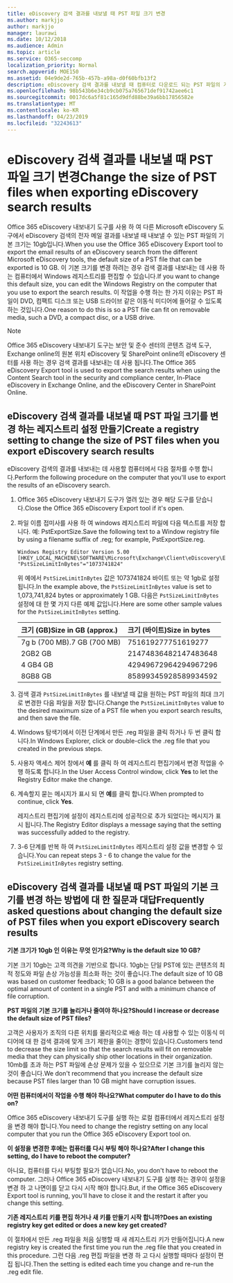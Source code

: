 ```yaml
---
title: eDiscovery 검색 결과를 내보낼 때 PST 파일 크기 변경
ms.author: markjjo
author: markjjo
manager: laurawi
ms.date: 10/12/2018
ms.audience: Admin
ms.topic: article
ms.service: O365-seccomp
localization_priority: Normal
search.appverid: MOE150
ms.assetid: 04e9de2d-765b-457b-a98a-d0f60bfb13f2
description: eDiscovery 검색 결과를 내보낼 때 컴퓨터로 다운로드 되는 PST 파일의 기본 크기를 변경할 수 있습니다.
ms.openlocfilehash: 98b543b6e34cb9cb075a765671def91742aee6c1
ms.sourcegitcommit: 0017dc6a5f81c165d9dfd88be39a6bb17856582e
ms.translationtype: MT
ms.contentlocale: ko-KR
ms.lasthandoff: 04/23/2019
ms.locfileid: "32243613"
---
```

# <a name="change-the-size-of-pst-files-when-exporting-ediscovery-search-results"></a><span data-ttu-id="d553e-103">eDiscovery 검색 결과를 내보낼 때 PST 파일 크기 변경</span><span class="sxs-lookup"><span data-stu-id="d553e-103">Change the size of PST files when exporting eDiscovery search results</span></span>

<span data-ttu-id="d553e-104">Office 365 eDiscovery 내보내기 도구를 사용 하 여 다른 Microsoft eDiscovery 도구에서 eDiscovery 검색의 전자 메일 결과를 내보낼 때 내보낼 수 있는 PST 파일의 기본 크기는 10gb입니다.</span><span class="sxs-lookup"><span data-stu-id="d553e-104">When you use the Office 365 eDiscovery Export tool to export the email results of an eDiscovery search from the different Microsoft eDiscovery tools, the default size of a PST file that can be exported is 10 GB.</span></span> <span data-ttu-id="d553e-105">이 기본 크기를 변경 하려는 경우 검색 결과를 내보내는 데 사용 하는 컴퓨터에서 Windows 레지스트리를 편집할 수 있습니다.</span><span class="sxs-lookup"><span data-stu-id="d553e-105">If you want to change this default size, you can edit the Windows Registry on the computer that you use to export the search results.</span></span> <span data-ttu-id="d553e-106">이 작업을 수행 하는 한 가지 이유는 PST 파일이 DVD, 컴팩트 디스크 또는 USB 드라이브 같은 이동식 미디어에 들어갈 수 있도록 하는 것입니다.</span><span class="sxs-lookup"><span data-stu-id="d553e-106">One reason to do this is so a PST file can fit on removable media, such a DVD, a compact disc, or a USB drive.</span></span> 
  
> [!NOTE]
>  <span data-ttu-id="d553e-107">Office 365 eDiscovery 내보내기 도구는 보안 및 준수 센터의 콘텐츠 검색 도구, Exchange online의 원본 위치 eDiscovery 및 SharePoint online의 eDiscovery 센터를 사용 하는 경우 검색 결과를 내보내는 데 사용 됩니다.</span><span class="sxs-lookup"><span data-stu-id="d553e-107">The Office 365 eDiscovery Export tool is used to export the search results when using the Content Search tool in the security and compliance center, In-Place eDiscovery in Exchange Online, and the eDiscovery Center in SharePoint Online.</span></span>
  
## <a name="create-a-registry-setting-to-change-the-size-of-pst-files-when-you-export-ediscovery-search-results"></a><span data-ttu-id="d553e-108">eDiscovery 검색 결과를 내보낼 때 PST 파일 크기를 변경 하는 레지스트리 설정 만들기</span><span class="sxs-lookup"><span data-stu-id="d553e-108">Create a registry setting to change the size of PST files when you export eDiscovery search results</span></span>

<span data-ttu-id="d553e-109">eDiscovery 검색의 결과를 내보내는 데 사용할 컴퓨터에서 다음 절차를 수행 합니다.</span><span class="sxs-lookup"><span data-stu-id="d553e-109">Perform the following procedure on the computer that you'll use to export the results of an eDiscovery search.</span></span>
  
1. <span data-ttu-id="d553e-110">Office 365 eDiscovery 내보내기 도구가 열려 있는 경우 해당 도구를 닫습니다.</span><span class="sxs-lookup"><span data-stu-id="d553e-110">Close the Office 365 eDiscovery Export tool if it's open.</span></span> 
    
2. <span data-ttu-id="d553e-111">파일 이름 접미사를 사용 하 여 windows 레지스트리 파일에 다음 텍스트를 저장 합니다. 예: PstExportSize.</span><span class="sxs-lookup"><span data-stu-id="d553e-111">Save the following text to a Window registry file by using a filename suffix of .reg; for example, PstExportSize.reg.</span></span> 
    
    ```
    Windows Registry Editor Version 5.00
    [HKEY_LOCAL_MACHINE\SOFTWARE\Microsoft\Exchange\Client\eDiscovery\ExportTool]
    "PstSizeLimitInBytes"="1073741824"
    ```

    <span data-ttu-id="d553e-112">위 예에서 `PstSizeLimitInBytes` 값은 1073741824 바이트 또는 약 1gb로 설정 됩니다.</span><span class="sxs-lookup"><span data-stu-id="d553e-112">In the example above, the  `PstSizeLimitInBytes` value is set to 1,073,741,824 bytes or approximately 1 GB.</span></span> <span data-ttu-id="d553e-113">다음은 `PstSizeLimitInBytes` 설정에 대 한 몇 가지 다른 예제 값입니다.</span><span class="sxs-lookup"><span data-stu-id="d553e-113">Here are some other sample values for the  `PstSizeLimitInBytes` setting.</span></span> 
    
    |<span data-ttu-id="d553e-114">**크기 (GB)**</span><span class="sxs-lookup"><span data-stu-id="d553e-114">**Size in GB (approx.)**</span></span>|<span data-ttu-id="d553e-115">**크기 (바이트)**</span><span class="sxs-lookup"><span data-stu-id="d553e-115">**Size in bytes**</span></span>|
    |:-----|:-----|
    |<span data-ttu-id="d553e-116">7g b (700 MB)</span><span class="sxs-lookup"><span data-stu-id="d553e-116">.7 GB (700 MB)</span></span>  <br/> |<span data-ttu-id="d553e-117">751619277</span><span class="sxs-lookup"><span data-stu-id="d553e-117">751619277</span></span>  <br/> |
    |<span data-ttu-id="d553e-118">2GB</span><span class="sxs-lookup"><span data-stu-id="d553e-118">2 GB</span></span>  <br/> |<span data-ttu-id="d553e-119">2147483648</span><span class="sxs-lookup"><span data-stu-id="d553e-119">2147483648</span></span>  <br/> |
    |<span data-ttu-id="d553e-120">4 GB</span><span class="sxs-lookup"><span data-stu-id="d553e-120">4 GB</span></span>  <br/> |<span data-ttu-id="d553e-121">4294967296</span><span class="sxs-lookup"><span data-stu-id="d553e-121">4294967296</span></span>  <br/> |
    |<span data-ttu-id="d553e-122">8GB</span><span class="sxs-lookup"><span data-stu-id="d553e-122">8 GB</span></span>  <br/> |<span data-ttu-id="d553e-123">8589934592</span><span class="sxs-lookup"><span data-stu-id="d553e-123">8589934592</span></span>  <br/> |
   
3. <span data-ttu-id="d553e-124">검색 결과 `PstSizeLimitInBytes` 를 내보낼 때 값을 원하는 PST 파일의 최대 크기로 변경한 다음 파일을 저장 합니다.</span><span class="sxs-lookup"><span data-stu-id="d553e-124">Change the `PstSizeLimitInBytes` value to the desired maximum size of a PST file when you export search results, and then save the file.</span></span> 
    
4. <span data-ttu-id="d553e-125">Windows 탐색기에서 이전 단계에서 만든 .reg 파일을 클릭 하거나 두 번 클릭 합니다.</span><span class="sxs-lookup"><span data-stu-id="d553e-125">In Windows Explorer, click or double-click the .reg file that you created in the previous steps.</span></span>
    
5. <span data-ttu-id="d553e-126">사용자 액세스 제어 창에서 **예** 를 클릭 하 여 레지스트리 편집기에서 변경 작업을 수행 하도록 합니다.</span><span class="sxs-lookup"><span data-stu-id="d553e-126">In the User Access Control window, click **Yes** to let the Registry Editor make the change.</span></span> 
    
6. <span data-ttu-id="d553e-127">계속할지 묻는 메시지가 표시 되 면 **예**를 클릭 합니다.</span><span class="sxs-lookup"><span data-stu-id="d553e-127">When prompted to continue, click **Yes**.</span></span>
    
    <span data-ttu-id="d553e-128">레지스트리 편집기에 설정이 레지스트리에 성공적으로 추가 되었다는 메시지가 표시 됩니다.</span><span class="sxs-lookup"><span data-stu-id="d553e-128">The Registry Editor displays a message saying that the setting was successfully added to the registry.</span></span>
    
7. <span data-ttu-id="d553e-129">3-6 단계를 반복 하 여 `PstSizeLimitInBytes` 레지스트리 설정 값을 변경할 수 있습니다.</span><span class="sxs-lookup"><span data-stu-id="d553e-129">You can repeat steps 3 - 6 to change the value for the  `PstSizeLimitInBytes` registry setting.</span></span> 
  
## <a name="frequently-asked-questions-about-changing-the-default-size-of-pst-files-when-you-export-ediscovery-search-results"></a><span data-ttu-id="d553e-130">eDiscovery 검색 결과를 내보낼 때 PST 파일의 기본 크기를 변경 하는 방법에 대 한 질문과 대답</span><span class="sxs-lookup"><span data-stu-id="d553e-130">Frequently asked questions about changing the default size of PST files when you export eDiscovery search results</span></span>

 <span data-ttu-id="d553e-131">**기본 크기가 10gb 인 이유는 무엇 인가요?**</span><span class="sxs-lookup"><span data-stu-id="d553e-131">**Why is the default size 10 GB?**</span></span>
  
<span data-ttu-id="d553e-132">기본 크기 10gb는 고객 의견을 기반으로 합니다. 10gb는 단일 PST에 있는 콘텐츠의 최적 정도와 파일 손상 가능성을 최소화 하는 것이 좋습니다.</span><span class="sxs-lookup"><span data-stu-id="d553e-132">The default size of 10 GB was based on customer feedback; 10 GB is a good balance between the optimal amount of content in a single PST and with a minimum chance of file corruption.</span></span>
  
 <span data-ttu-id="d553e-133">**PST 파일의 기본 크기를 늘리거나 줄여야 하나요?**</span><span class="sxs-lookup"><span data-stu-id="d553e-133">**Should I increase or decrease the default size of PST files?**</span></span>
  
<span data-ttu-id="d553e-134">고객은 사용자가 조직의 다른 위치를 물리적으로 배송 하는 데 사용할 수 있는 이동식 미디어에 대 한 검색 결과에 맞게 크기 제한을 줄이는 경향이 있습니다.</span><span class="sxs-lookup"><span data-stu-id="d553e-134">Customers tend to decrease the size limit so that the search results will fit on removable media that they can physically ship other locations in their organization.</span></span> <span data-ttu-id="d553e-135">10mb를 초과 하는 PST 파일에 손상 문제가 있을 수 있으므로 기본 크기를 늘리지 않는 것이 좋습니다.</span><span class="sxs-lookup"><span data-stu-id="d553e-135">We don't recommend that you increase the default size because PST files larger than 10 GB might have corruption issues.</span></span>
  
 <span data-ttu-id="d553e-136">**어떤 컴퓨터에서이 작업을 수행 해야 하나요?**</span><span class="sxs-lookup"><span data-stu-id="d553e-136">**What computer do I have to do this on?**</span></span>
  
<span data-ttu-id="d553e-137">Office 365 eDiscovery 내보내기 도구를 실행 하는 로컬 컴퓨터에서 레지스트리 설정을 변경 해야 합니다.</span><span class="sxs-lookup"><span data-stu-id="d553e-137">You need to change the registry setting on any local computer that you run the Office 365 eDiscovery Export tool on.</span></span>
  
 <span data-ttu-id="d553e-138">**이 설정을 변경한 후에는 컴퓨터를 다시 부팅 해야 하나요?**</span><span class="sxs-lookup"><span data-stu-id="d553e-138">**After I change this setting, do I have to reboot the computer?**</span></span>
  
<span data-ttu-id="d553e-139">아니요, 컴퓨터를 다시 부팅할 필요가 없습니다.</span><span class="sxs-lookup"><span data-stu-id="d553e-139">No, you don't have to reboot the computer.</span></span> <span data-ttu-id="d553e-140">그러나 Office 365 eDiscovery 내보내기 도구를 실행 하는 경우이 설정을 변경 하 고 나면이를 닫고 다시 시작 해야 합니다.</span><span class="sxs-lookup"><span data-stu-id="d553e-140">But, if the Office 365 eDiscovery Export tool is running, you'll have to close it and the restart it after you change this setting.</span></span>
  
 <span data-ttu-id="d553e-141">**기존 레지스트리 키를 편집 하거나 새 키를 만들기 시작 합니까?**</span><span class="sxs-lookup"><span data-stu-id="d553e-141">**Does an existing registry key get edited or does a new key get created?**</span></span>
  
<span data-ttu-id="d553e-142">이 절차에서 만든 .reg 파일을 처음 실행할 때 새 레지스트리 키가 만들어집니다.</span><span class="sxs-lookup"><span data-stu-id="d553e-142">A new registry key is created the first time you run the .reg file that you created in this procedure.</span></span> <span data-ttu-id="d553e-143">그런 다음 .reg 편집 파일을 변경 하 고 다시 실행할 때마다 설정이 편집 됩니다.</span><span class="sxs-lookup"><span data-stu-id="d553e-143">Then the setting is edited each time you change and re-run the .reg edit file.</span></span>
